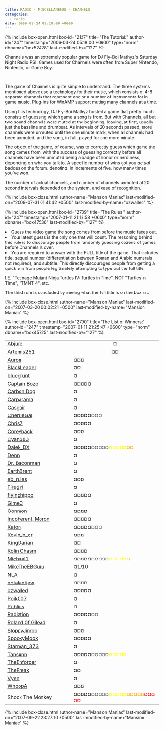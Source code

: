 ```yaml
---
title: RADIO - MISCELLANEOUS - CHANNELS
categories:
  - radio
date: 2006-03-24 05:18:00 +0600
---
```

{% include box-open.html box-id="2127" title="The Tutorial:" author-id="247" timestamp="2006-03-24 05:18:00 +0600" type="norm" dbname="box52428" last-modified-by="127" %}
<p>
Channels was an extremely popular game for DJ Fly-Boi Mathyz's Saturday Night Radio PSI.  Games used for Channels were often from Super Nintendo, Nintendo, or Game Boy.
</p><br />

<p>
The game of Channels is quite simple to understand.  The three systems mentioned above use a technology for their music, which consists of 4-8 separate channels that represent one or a number of instruments for in-game music.  Plug-ins for WinAMP support muting many channels at a time.
</p>

<p>
Using this technology, DJ Fly-Boi Mathyz hosted a game that pretty much consists of guessing which game a song is from.  But with Channels, all but two sound channels were muted at the beginning, leaving, at first, usually just the bassline and drumbeat.  As intervals of 20 seconds passed, more channels were unmuted until the one minute mark, when all channels had been unmuted, and the song, in full, played for one more minute.
</p>

<p>
The object of the game, of course, was to correctly guess which game the song comes from, with the success of guessing correctly before all channels have been unmuted being a badge of honor or nerdiness, depending on who you talk to.  A specific number of wins got you <i>actual</i> badges on the forum, denoting, in increments of five, how many times you've won.
</p>

<p>
The number of actual channels, and number of channels unmuted at 20 second intervals depended on the system, and ease of recognition.
</p>
{% include box-close.html author-name="Mansion Maniac" last-modified-on="2009-07-31 01:41:42 +0500" last-modified-by-name="ozwalled" %}

{% include box-open.html box-id="2789" title="The Rules:" author-id="247" timestamp="2007-01-11 21:18:58 +0600" type="norm" dbname="box47536" last-modified-by="127" %}
<p>
<li>Guess the video game the song comes from before the music fades out.</li>
<li>Your latest guess is the only one that will count.  The reasoning behind this rule is to discourage people from randomly guessing dozens of games before Channels is over.</li>
<li>You are required to answer with the FULL title of the game.  That includes title, sequel number (differentiation between Roman and Arabic numerals not required), and subtitle.  This directly discourages people from getting a quick win from people legitimately attempting to type out the full title.</li></p>

<p>
I.E. "Teenage Mutant Ninja Turtles IV: Turtles in Time".  NOT "Turtles In Time", "TMNT 4", etc.
</p>

<p>
The third rule is concluded by seeing what the full title is on the box art.
</p>
{% include box-close.html author-name="Mansion Maniac" last-modified-on="2007-03-20 00:02:21 +0500" last-modified-by-name="Mansion Maniac" %}

{% include box-open.html box-id="2790" title="The List of Winners:" author-id="247" timestamp="2007-01-11 21:25:47 +0600" type="norm" dbname="box45725" last-modified-by="127" %}
<p>
<font size="3">
<table border="0">
<tr>
<td VALIGN="middle" width="200"><a href="http://starmen.net/forum/?t=usrinfo&id=828">Abjure</a></td>
<td align="middle">¤</td>
</tr>
<tr>
<td VALIGN="middle" width="200"><a href="http://forum.starmen.net/?t=usrinfo&id=474">Artemis251</a></td>
<td align="middle">¤¤</td>
</tr>
<tr>
<td VALIGN="middle"><a href="http://forum.starmen.net/?t=usrinfo&id=3770">Auron</a></td>
<td VALIGN="middle">¤¤¤</td>
</tr>
<tr>
<td VALIGN="middle"><a href="http://forum.starmen.net/?t=usrinfo&id=14">BlackLeader</a></td>
<td VALIGN="middle">¤¤</td>
</tr>
<tr>
<td VALIGN="middle"><a href="http://forum.starmen.net/?t=usrinfo&id=5812">bluegrunt</a></td>
<td VALIGN="middle">¤</td>
</tr>
<tr>
<td VALIGN="middle"><a href="http://forum.starmen.net/?t=usrinfo&id=1419">Captain Bozo</a></td>
<td VALIGN="middle">¤¤¤¤¤</td>
</tr>
<tr>
<td VALIGN="middle"><a href="http://forum.starmen.net/?t=usrinfo&id=115">Carbon Dog</a></td>
<td VALIGN="middle">¤</td>
</tr>
<tr>
<td VALIGN="middle"><a href="http://forum.starmen.net/?t=usrinfo&id=133">Carparama</a></td>
<td VALIGN="middle">¤</td>
</tr>
<tr>
<td VALIGN="middle"><a href="http://forum.starmen.net/?t=usrinfo&id=385">Casgair</a></td>
<td VALIGN="middle">¤</td>
</tr>
<tr>
<td VALIGN="middle"><a href="http://forum.starmen.net/?t=usrinfo&id=335">CherrieGal</a></td>
<td VALIGN="middle">¤¤¤¤¤<font color="#666666">¤¤¤</font></td>
</tr>
<tr>
<td VALIGN="middle"><a href="http://forum.starmen.net/?t=usrinfo&id=195">Chris7</a></td>
<td VALIGN="middle">¤¤¤¤¤</td>
</tr>
<tr>
<td VALIGN="middle"><a href="http://forum.starmen.net/?t=usrinfo&id=70">Coreyback</a></td>
<td VALIGN="middle">¤¤¤</td>
</tr>
<tr>
<td VALIGN="middle"><a href="http://starmen.net/forum/?t=usrinfo&id=5884">Cyan683</a></td>
<td VALIGN="middle">¤</td>
</tr>
<tr>
<td VALIGN="middle"><a href="http://forum.starmen.net/?t=usrinfo&id=212">Dalek_DX</a></td>
<td VALIGN="middle">¤¤¤¤¤<font color="#666666">¤¤¤¤¤</font><font color="yellow">¤¤¤¤¤</font><font color="orange">¤¤</font></td>
</tr>
<tr>
<td VALIGN="middle"><a href="http://forum.starmen.net/?t=usrinfo&id=1766">Denn</a></td>
<td VALIGN="middle">¤</td>
</tr>
<tr>
<td VALIGN="middle"><a href="http://forum.starmen.net/?t=usrinfo&id=5522">Dr. Baconman</a></td>
<td VALIGN="middle">¤</td>
</tr>
<tr>
<td VALIGN="middle"><a href="http://forum.starmen.net/?t=usrinfo&id=345">EarthBrent</a></td>
<td VALIGN="middle">¤</td>
</tr>
<tr>
<td VALIGN="middle"><a href="http://forum.starmen.net/?t=usrinfo&id=301">eb_rules</a></td>
<td VALIGN="middle">¤¤¤</td>
</tr>
<tr>
<td VALIGN="middle"><a href="http://forum.starmen.net/?t=usrinfo&id=1594">Firegirl</a></td>
<td VALIGN="middle">¤</td>
</tr>
<tr>
<td VALIGN="middle"><a href="http://forum.starmen.net/?t=usrinfo&id=1201">flyinghippo</a></td>
<td VALIGN="middle">¤¤¤¤¤</td>
</tr>
<tr>
<td VALIGN="middle"><a href="http://forum.starmen.net/?t=usrinfo&id=90">GimeC</a></td>
<td VALIGN="middle">¤</td>
</tr>
<tr>
<td VALIGN="middle"><a href="http://forum.starmen.net/?t=usrinfo&id=126">Gonmon</a></td>
<td VALIGN="middle">¤¤¤¤</td>
</tr>
<tr>
<td VALIGN="middle"><a href="http://forum.starmen.net/?t=usrinfo&id=934">Incoherent_Moron</a></td>
<td VALIGN="middle">¤¤¤¤¤</td>
</tr>
<tr>
<td VALIGN="middle"><a href="http://forum.starmen.net/?t=usrinfo&id=6260">Katon</a></td>
<td VALIGN="middle">¤¤¤¤¤<font color="#666666">¤¤¤</font></td>
</tr>
<tr>
<td VALIGN="middle"><a href="http://forum.starmen.net/?t=usrinfo&id=51">Kevin_b_er</a></td>
<td VALIGN="middle">¤¤¤</td>
</tr>
<tr>
<td VALIGN="middle"><a href="http://forum.starmen.net/?t=usrinfo&id=2262">KingDarian</a></td>
<td VALIGN="middle">¤¤</td>
</tr>
<tr>
<td VALIGN="middle"><a href="http://forum.starmen.net/?t=usrinfo&id=232">Kolin Chasm</a></td>
<td VALIGN="middle">¤¤¤¤</td>
</tr>
<tr>
<td VALIGN="middle"><a href="http://forum.starmen.net/?t=usrinfo&id=161">Michael1</a></td>
<td VALIGN="middle">¤¤¤¤¤<font color="#666666">¤¤¤¤¤</font><font color="yellow">¤¤¤¤¤</font><font color="orange">¤</font></td>
</tr>
<tr>
<td VALIGN="middle"><a href="http://forum.starmen.net/?t=usrinfo&id=145">MikeTheEBGuru</a></td>
<td VALIGN="middle">¤1/10</td>
</tr>
<tr>
<td VALIGN="middle"><a href="http://forum.starmen.net/?t=usrinfo&id=293">NLA</a></td>
<td VALIGN="middle">¤</td>
</tr>
<tr>
<td VALIGN="middle"><a href="http://starmen.net/forum/?t=usrinfo&id=3984">notalentjew</a></td>
<td VALIGN="middle">¤¤¤¤</td>
</tr>
<tr>
<td VALIGN="middle"><a href="http://forum.starmen.net/?t=usrinfo&id=1959">ozwalled</a></td>
<td VALIGN="middle">¤¤¤¤¤</td>
</tr>
<tr>
<td VALIGN="middle"><a href="http://forum.starmen.net/?t=usrinfo&id=2573">Poik007</a></td>
<td VALIGN="middle">¤</td>
</tr>
<tr>
<td VALIGN="middle"><a href="http://starmen.net/forum/?t=usrinfo&id=192">Publius</a></td>
<td VALIGN="middle">¤</td>
</tr>
<tr>
<td VALIGN="middle"><a href="http://forum.starmen.net/?t=usrinfo&id=473">Radiation</a></td>
<td VALIGN="middle">¤¤¤¤¤<font color="#666666">¤¤</font></td>
</tr>
<tr>
<td VALIGN="middle"><a href="http://forum.starmen.net/?t=usrinfo&id=6617">Roland 0f Gilead</a></td>
<td VALIGN="middle">¤</td>
</tr>
<tr>
<td VALIGN="middle"><a href="http://forum.starmen.net/?t=usrinfo&id=973">SloppyJimbo</a></td>
<td VALIGN="middle">¤¤¤</td>
</tr>
<tr>
<td VALIGN="middle"><a href="http://forum.starmen.net/?t=usrinfo&id=3581">SpookyMook</a></td>
<td VALIGN="middle">¤¤¤¤¤</td>
</tr>
<tr>
<td VALIGN="middle"><a href="http://forum.starmen.net/?t=usrinfo&id=4101">Starman_373</a></td>
<td VALIGN="middle">¤</td>
</tr>
<tr>
<td VALIGN="middle"><a href="http://forum.starmen.net/?t=usrinfo&id=217">Tansunn</a></td>
<td VALIGN="middle">¤¤¤¤¤<font color="#666666">¤¤¤¤¤</font><font color="yellow">¤¤¤¤¤</font></td>
</tr>
<tr>
<td VALIGN="middle"><a href="http://forum.starmen.net/?t=usrinfo&id=6405">TheEnforcer</a></td>
<td VALIGN="middle">¤</td>
</tr>
<tr>
<td VALIGN="middle"><a href="http://forum.starmen.net/?t=usrinfo&id=6405">TheFreak</a></td>
<td VALIGN="middle">¤¤</td>
</tr>
<tr>
<td VALIGN="middle"><a href="http://forum.starmen.net/?t=usrinfo&id=6063">Vyen</a></td>
<td VALIGN="middle">¤</td>
</tr>
<tr>
<td VALIGN="middle"><a href="http://forum.starmen.net/?t=usrinfo&id=104">WhoopA</a></td>
<td VALIGN="middle">¤¤¤</td>
</tr>
<tr>
<td VALIGN="middle">Shock The Monkey</td>
<td VALIGN="middle">¤¤¤¤¤<font color="#666666">¤¤¤¤¤</font><font color="yellow">¤¤¤¤¤</font><font color="orange">¤¤¤¤¤</font><font color="red">¤¤¤¤¤</font></td>
</tr>
</table>
</font>
</p>
{% include box-close.html author-name="Mansion Maniac" last-modified-on="2007-09-22 23:27:10 +0500" last-modified-by-name="Mansion Maniac" %}

